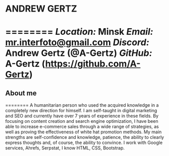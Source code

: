 # **ANDREW GERTZ**
========
***Location:*** Minsk
***Email:*** mr.interfoto@gmail.com
***Discord:*** Andrew Gertz (@A-Gertz)
***GitHub:*** A-Gertz (https://github.com/A-Gertz)
========
## About me
========
A humanitarian person who used the acquired knowledge in a completely new direction for himself. I am self-taught in digital marketing and SEO and currently have over 7 years of experience in these fields. By focusing on content creation and search engine optimization, I have been able to increase e-commerce sales through a wide range of strategies, as well as proving the effectiveness of white hat promotion methods. My main strengths are self-confidence and knowledge, patience, the ability to clearly express thoughts and, of course, the ability to convince. I work with Google services, Ahrefs, Serpstat, I know HTML, CSS, Bootstrap.

